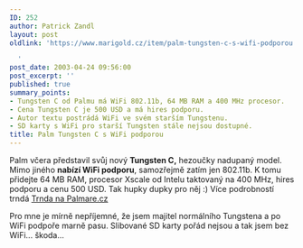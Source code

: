 ```yaml
---
ID: 252
author: Patrick Zandl
layout: post
oldlink: 'https://www.marigold.cz/item/palm-tungsten-c-s-wifi-podporou

  '
post_date: 2003-04-24 09:56:00
post_excerpt: ''
published: true
summary_points:
- Tungsten C od Palmu má WiFi 802.11b, 64 MB RAM a 400 MHz procesor.
- Cena Tungsten C je 500 USD a má hires podporu.
- Autor textu postrádá WiFi ve svém starším Tungstenu.
- SD karty s WiFi pro starší Tungsten stále nejsou dostupné.
title: Palm Tungsten C s WiFi podporou
---
```


<p>
Palm včera představil svůj nový <STRONG>Tungsten C,</STRONG> hezoučky nadupaný model. Mimo jiného <STRONG>nabízí WiFi podporu</STRONG>, samozřejmě zatím jen 802.11b. K tomu přidejte 64 MB RAM, procesor Xscale od Intelu taktovaný na 400 MHz, hires podporu a cenu 500 USD. Tak hupky dupky pro něj :) Více podrobností trndá <A href="http://www.palmare.cz/PalmOS/PalmOS_Hardware/tungstenc030424.html" target=_blank>Trnda na Palmare.cz</A></p>

<p>
Pro mne je mírně nepříjemné, že jsem majitel normálního Tungstena a po WiFi podpoře marně pasu. Slibované SD karty pořád nejsou a tak jsem bez WiFi... škoda...</p>